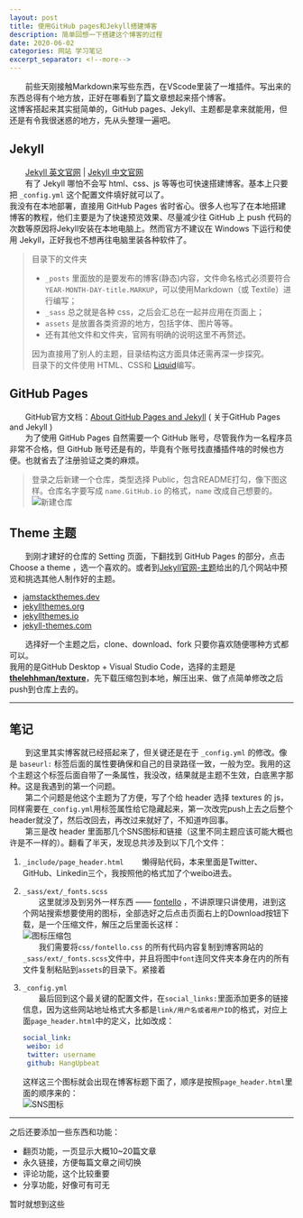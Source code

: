 ```yaml
---
layout: post
title: 使用GitHub pages和Jekyll搭建博客
description: 简单回想一下搭建这个博客的过程
date: 2020-06-02
categories: 网站 学习笔记
excerpt_separator: <!--more-->
---
```


&emsp;&emsp;前些天刚接触Markdown来写些东西，在VScode里装了一堆插件。写出来的东西总得有个地方放，正好在哪看到了篇文章想起来搭个博客。  
这博客搭起来其实挺简单的，GitHub pages、Jekyll、主题都是拿来就能用，但还是有令我很迷惑的地方，先从头整理一遍吧。
<!--more-->
## **Jekyll**

&emsp;&emsp;[Jekyll 英文官网](https://jekyllrb.com/) | [Jekyll 中文官网](http://jekyllcn.com)  
&emsp;&emsp;有了 Jekyll 哪怕不会写 html、css、js 等等也可快速搭建博客。基本上只要把 `_config.yml` 这个配置文件填好就可以了。  
我没有在本地部署，直接用 GitHub Pages 省时省心。很多人也写了在本地搭建博客的教程，他们主要是为了快速预览效果、尽量减少往 GitHub 上 push 代码的次数等原因将Jekyll安装在本地电脑上。然而官方不建议在 Windows 下运行和使用 Jekyll，正好我也不想再往电脑里装各种软件了。  

> 目录下的文件夹  
>
> * `_posts` 里面放的是要发布的博客(静态)内容，文件命名格式必须要符合`YEAR-MONTH-DAY-title.MARKUP`，可以使用Markdown（或 Textile）进行编写；  
> * `_sass` 总之就是各种 css，之后会汇总在一起并应用在页面上；  
> * `assets` 是放置各类资源的地方，包括字体、图片等等。
> * 还有其他文件和文件夹，官网有明确的说明这里不再赘述。
>
> 因为直接用了别人的主题，目录结构这方面具体还需再深一步探究。  
> 目录下的文件使用 HTML、CSS和 [Liquid](http://shopify.GitHub.io/liquid/)编写。

## **GitHub Pages**

&emsp;&emsp;GitHub官方文档：[About GitHub Pages and Jekyll](https://help.GitHub.com/en/GitHub/working-with-GitHub-pages/setting-up-a-GitHub-pages-site-with-jekyll) ( 关于GitHub Pages and Jekyll )  
&emsp;&emsp;为了使用 GitHub Pages 自然需要一个 GitHub 账号，尽管我作为一名程序员非常不合格，但 GitHub 账号还是有的，毕竟有个账号找直播插件啥的时候也方便。也就省去了注册验证之类的麻烦。  
> 登录之后新建一个仓库，类型选择 Public，包含README打勾，像下图这样。仓库名字要写成 `name.GitHub.io` 的格式，`name` 改成自己想要的。  
![新建仓库]({{site.baseurl}}/assets/screenshot/2020-06-02_15-29-11.png)  

## **Theme 主题**

&emsp;&emsp;到刚才建好的仓库的 Setting 页面，下翻找到 GitHub Pages 的部分，点击 Choose a theme ，选一个喜欢的。或者到[Jekyll官网-主题](https://jekyllrb.com/docs/themes/)给出的几个网站中预览和挑选其他人制作好的主题。  

* [jamstackthemes.dev](jamstackthemes.dev)  
* [jekyllthemes.org](jekyllthemes.org)  
* [jekyllthemes.io](jekyllthemes.io)  
* [jekyll-themes.com](jekyll-themes.com)  

&emsp;&emsp;选择好一个主题之后，clone、download、fork 只要你喜欢随便哪种方式都可以。  
我用的是GitHub Desktop + Visual Studio Code，选择的主题是 [**thelehhman/texture**](https://github.com/thelehhman/texture)，先下载压缩包到本地，解压出来、做了点简单修改之后push到仓库上去的。

---

## 笔记

&emsp;&emsp;到这里其实博客就已经搭起来了，但关键还是在于 `_config.yml` 的修改。像是 `baseurl:` 标签后面的属性要确保和自己的目录路径一致，一般为空。我用的这个主题这个标签后面自带了一条属性，我没改，结果就是主题不生效，白底黑字那种。这是我遇到的第一个问题。  
&emsp;&emsp;第二个问题是他这个主题为了方便，写了个给 header 选择 textures 的 js，同样需要在`_config.yml`用标签属性给它隐藏起来，第一次改完push上去之后整个header就没了，然后改回去，再改过来就好了，不知道咋回事。  
&emsp;&emsp;第三是改 header 里面那几个SNS图标和链接（这里不同主题应该可能大概也许是不一样的）。翻看了半天，发现总共涉及到以下几个文件：  

1. `_include/page_header.html`
&emsp;&emsp;懒得贴代码，本来里面是Twitter、GitHub、Linkedin三个，我按照他的格式加了个weibo进去。
2. `_sass/ext/_fonts.scss`  
   &emsp;&emsp;这里就涉及到另外一样东西 —— [fontello](http://fontello.com/) ，不讲原理只讲使用，进到这个网站搜索想要使用的图标，全部选好之后点击页面右上的Download按钮下载，是一个压缩文件，解压之后里面长这样：  
   ![图标压缩包]({{site.baseurl}}/assets/screenshot/2020-06-02_18-01-19.png)  
   &emsp;&emsp;我们需要将`css/fontello.css` 的所有代码内容复制到博客网站的`_sass/ext/_fonts.scss`文件中，并且将图中`font`连同文件夹本身在内的所有文件复制粘贴到`assets`的目录下。紧接着  
3. `_config.yml`  
   &emsp;&emsp;最后回到这个最关键的配置文件，在`social_links:`里面添加更多的链接信息，因为这些网站地址格式大多都是`link/用户名或者用户ID`的格式，对应上面`page_header.html`中的定义，比如改成：

   ```yaml
   social_link:
    weibo: id
    twitter: username
    github: HangUpbeat
   ```  

   这样这三个图标就会出现在博客标题下面了，顺序是按照`page_header.html`里面的顺序来的：  
   ![SNS图标]({{site.baseurl}}/assets/screenshot/2020-06-02_18-38-40.png)

---

之后还要添加一些东西和功能：

* 翻页功能，一页显示大概10~20篇文章
* 永久链接，方便每篇文章之间切换
* 评论功能，这个比较重要
* 分享功能，好像可有可无  

暂时就想到这些
